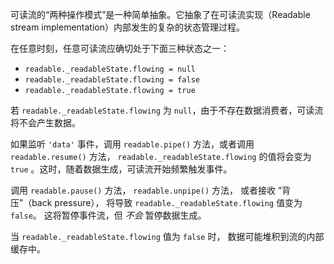 
可读流的“两种操作模式”是一种简单抽象。它抽象了在可读流实现（Readable stream implementation）内部发生的复杂的状态管理过程。

在任意时刻，任意可读流应确切处于下面三种状态之一：

* `readable._readableState.flowing = null`
* `readable._readableState.flowing = false`
* `readable._readableState.flowing = true`

若 `readable._readableState.flowing` 为 `null`，由于不存在数据消费者，可读流将不会产生数据。

如果监听 `'data'` 事件，调用 `readable.pipe()`
方法，或者调用 `readable.resume()` 方法，
`readable._readableState.flowing` 的值将会变为 `true` 。这时，随着数据生成，可读流开始频繁触发事件。

调用 `readable.pause()` 方法， `readable.unpipe()` 方法， 或者接收 “背压”（back pressure），
将导致 `readable._readableState.flowing` 值变为 `false`。
这将暂停事件流，但 *不会* 暂停数据生成。

当 `readable._readableState.flowing` 值为 `false` 时， 数据可能堆积到流的内部缓存中。

